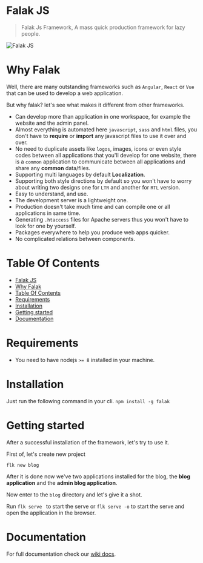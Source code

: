 # Falak JS
> Falak Js Framework, A mass quick production framework for lazy people.

![Falak JS](https://mentoor.io/public/falak/intro-black.jpg)

# Why Falak
Well, there are many outstanding frameworks such as `Angular`, `React` or `Vue` that can be used to develop a web application.

But why falak? let's see what makes it different from other frameworks.

- Can develop more than application in one workspace, for example the website and the admin panel.
- Almost everything is automated here `javascript`, `sass` and `html` files, you don't have to **require** or **import** any javascript files to use it over and over.
- No need to duplicate assets like `logos`, images, icons or even style codes between all applications that you'll develop for one website, there is a `common` application to communicate between all applications and share any **common** data/files.
- Supporting multi languages by default **Localization**. 
- Supporting both style directions by default so you won't have to worry about writing two designs one for `LTR` and another for `RTL` version.  
- Easy to understand, and use.
- The development server is a lightweight one.
- Production doesn't take much time and can compile one or all applications in same time.
- Generating `.htaccess` files for Apache servers thus you won't have to look for one by yourself.  
- Packages everywhere to help you produce web apps quicker.
- No complicated relations between components.

# Table Of Contents
- [Falak JS](#Falak-JS)
- [Why Falak](#Why-Falak)
- [Table Of Contents](#Table-Of-Contents)
- [Requirements](#Requirements)
- [Installation](#Installation)
- [Getting started](#Getting-started)
- [Documentation](#Documentation)

# Requirements
- You need to have nodejs `>= 8` installed in your machine.

# Installation
Just run the following command in your cli.
`npm install -g falak`

# Getting started
After a successful installation of the framework, let's try to use it.

First of, let's create new project

`flk new blog`

After it is done now we've two applications installed for the blog, the **blog application** and the **admin blog application**.

Now enter to the `blog` directory and let's give it a shot.

Run `flk serve ` to start the serve or `flk serve -o` to start the serve and open the application in the browser.

# Documentation

For full documentation check our [wiki docs](https://github.com/falakjs/falak/wiki).
